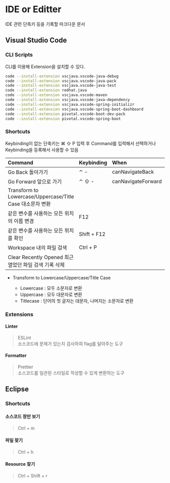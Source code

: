# IDE or Editter

IDE 관련 단축키 등을 기록할 마크다운 문서

## Visual Studio Code

### CLI Scripts

CLI를 이용해 Extension을 설치할 수 있다.

```bash
code --install-extension vscjava.vscode-java-debug
code --install-extension vscjava.vscode-java-pack
code --install-extension vscjava.vscode-java-test
code --install-extension redhat.java
code --install-extension vscjava.vscode-maven
code --install-extension vscjava.vscode-java-dependency
code --install-extension vscjava.vscode-spring-initializr
code --install-extension vscjava.vscode-spring-boot-dashboard
code --install-extension pivotal.vscode-boot-dev-pack
code --install-extension pivotal.vscode-spring-boot
```

### Shortcuts

Keybinding이 없는 단축키는 ⌘ ⇧ P 입력 후 Command를 입력해서 선택하거나  
Keybinding을 등록해서 사용할 수 있음

| Command                                                   | Keybinding | When               | source |
| :-------------------------------------------------------- | :--------- | :----------------- | :----- |
| Go Back 돌아가기                                          | ⌃ -        | canNavigateBack    | System |
| Go Forward 앞으로 가기                                    | ⌃ ⇧ -      | canNavigateForward | System |
| Transform to Lowercase/Uppercase/Title Case 대소문자 변환 |            |                    | System |
| 같은 변수를 사용하는 모든 위치의 이름 변경 | F12 |                    | System |
| 같은 변수를 사용하는 모든 위치를 확인 | Shift + F12 |                    | System |
| Workspace 내의 파일 검색 | Ctrl + P |                    | System |
| Clear Recently Opened 최근 열었던 파일 검색 기록 삭제 | |                    | System |

- Transform to Lowercase/Uppercase/Title Case

  - Lowercase : 모두 소문자로 변환
  - Uppercase : 모두 대문자로 변환
  - Titlecase : 단어의 첫 글자는 대문자, 나머지는 소문자로 변환

### Extensions

#### Linter

> ESLint  
> 소스코드에 문제가 있는지 검사하여 flag를 달아주는 도구

#### Formatter

> Prettier  
> 소스코드를 일관된 스타일로 작성할 수 있게 변환하는 도구

## Eclipse

### Shortcuts

#### 소스코드 창만 보기

> Ctrl + m

#### 파일 찾기

> Ctrl + h

#### Resource 찾기

> Ctrl + Shift + r
